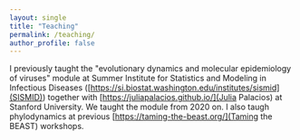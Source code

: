 ```yaml
---
layout: single
title: "Teaching"
permalink: /teaching/
author_profile: false
---
```


I previously taught the "evolutionary dynamics and molecular epidemiology of viruses" module at Summer Institute for Statistics and Modeling in Infectious Diseases ([https://si.biostat.washington.edu/institutes/sismid](SISMID)) together with [https://juliapalacios.github.io/](Julia Palacios) at Stanford University. We taught the module from 2020 on.
I also taugh phylodynamics at previous [https://taming-the-beast.org/](Taming the BEAST) workshops.
